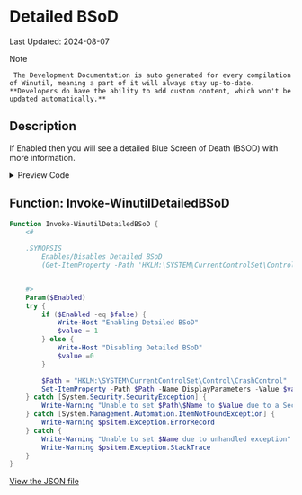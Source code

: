 # Detailed BSoD

Last Updated: 2024-08-07


> [!NOTE]
     The Development Documentation is auto generated for every compilation of Winutil, meaning a part of it will always stay up-to-date. **Developers do have the ability to add custom content, which won't be updated automatically.**
## Description

If Enabled then you will see a detailed Blue Screen of Death (BSOD) with more information.

<!-- BEGIN CUSTOM CONTENT -->

<!-- END CUSTOM CONTENT -->

<details>
<summary>Preview Code</summary>

```json
{
  "Content": "Detailed BSoD",
  "Description": "If Enabled then you will see a detailed Blue Screen of Death (BSOD) with more information.",
  "category": "Customize Preferences",
  "panel": "2",
  "Order": "a205_",
  "Type": "Toggle",
  "link": "https://christitustech.github.io/Winutil/dev/tweaks/Customize-Preferences/DetailedBSoD"
}
```

</details>

## Function: Invoke-WinutilDetailedBSoD

```powershell
Function Invoke-WinutilDetailedBSoD {
    <#

    .SYNOPSIS
        Enables/Disables Detailed BSoD
        (Get-ItemProperty -Path 'HKLM:\SYSTEM\CurrentControlSet\Control\CrashControl' -Name 'DisplayParameters').DisplayParameters


    #>
    Param($Enabled)
    try {
        if ($Enabled -eq $false) {
            Write-Host "Enabling Detailed BSoD"
            $value = 1
        } else {
            Write-Host "Disabling Detailed BSoD"
            $value =0
        }

        $Path = "HKLM:\SYSTEM\CurrentControlSet\Control\CrashControl"
        Set-ItemProperty -Path $Path -Name DisplayParameters -Value $value
    } catch [System.Security.SecurityException] {
        Write-Warning "Unable to set $Path\$Name to $Value due to a Security Exception"
    } catch [System.Management.Automation.ItemNotFoundException] {
        Write-Warning $psitem.Exception.ErrorRecord
    } catch {
        Write-Warning "Unable to set $Name due to unhandled exception"
        Write-Warning $psitem.Exception.StackTrace
    }
}

```


<!-- BEGIN SECOND CUSTOM CONTENT -->

<!-- END SECOND CUSTOM CONTENT -->


[View the JSON file](https://github.com/ChrisTitusTech/Winutil/tree/main/config/tweaks.json)

